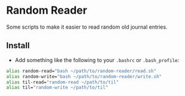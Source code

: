 # Random Reader

Some scripts to make it easier to read random old journal entries.

## Install

- Add something like the following to your `.bashrc` or `.bash_profile`:

```bash
alias random-read="bash ~/path/to/random-reader/read.sh"
alias random-write="bash ~/path/to/random-reader/write.sh"
alias til-read="random-read ~/path/to/til"
alias til="random-write ~/path/to/til"
```